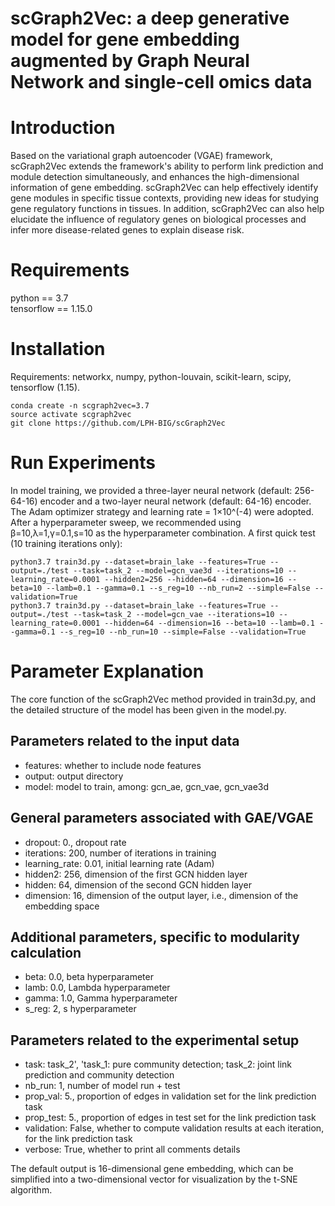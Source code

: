 # scGraph2Vec: a deep generative model for gene embedding augmented by Graph Neural Network and single-cell omics data

# Introduction
Based on the variational graph autoencoder (VGAE) framework, scGraph2Vec extends the framework's ability to perform link prediction and module detection simultaneously, and enhances the high-dimensional information of gene embedding. scGraph2Vec can help effectively identify gene modules in specific tissue contexts, providing new ideas for studying gene regulatory functions in tissues. In addition, scGraph2Vec can also help elucidate the influence of regulatory genes on biological processes and infer more disease-related genes to explain disease risk.

# Requirements
python == 3.7  
tensorflow == 1.15.0

# Installation
Requirements: networkx, numpy, python-louvain, scikit-learn, scipy, tensorflow (1.15).
```
conda create -n scgraph2vec=3.7
source activate scgraph2vec
git clone https://github.com/LPH-BIG/scGraph2Vec
```

# Run Experiments
In model training, we provided a three-layer neural network (default: 256-64-16) encoder and a two-layer neural network (default: 64-16) encoder. The Adam optimizer strategy and learning rate = 1×10^(-4) were adopted. After a hyperparameter sweep, we recommended using β=10,λ=1,γ=0.1,s=10 as the hyperparameter combination.
A first quick test (10 training iterations only):
```
python3.7 train3d.py --dataset=brain_lake --features=True --output=./test --task=task_2 --model=gcn_vae3d --iterations=10 --learning_rate=0.0001 --hidden2=256 --hidden=64 --dimension=16 --beta=10 --lamb=0.1 --gamma=0.1 --s_reg=10 --nb_run=2 --simple=False --validation=True
python3.7 train3d.py --dataset=brain_lake --features=True --output=./test --task=task_2 --model=gcn_vae --iterations=10 --learning_rate=0.0001 --hidden=64 --dimension=16 --beta=10 --lamb=0.1 --gamma=0.1 --s_reg=10 --nb_run=10 --simple=False --validation=True
```
# Parameter Explanation
The core function of the scGraph2Vec method provided in train3d.py, and the detailed structure of the model has been given in the model.py.
## Parameters related to the input data
  - features: whether to include node features
  - output: output directory
  - model: model to train, among: gcn_ae, gcn_vae, gcn_vae3d
## General parameters associated with GAE/VGAE
  - dropout: 0., dropout rate
  - iterations: 200, number of iterations in training
  - learning_rate: 0.01, initial learning rate (Adam)
  - hidden2: 256, dimension of the first GCN hidden layer
  - hidden: 64, dimension of the second GCN hidden layer
  - dimension: 16, dimension of the output layer, i.e., dimension of the embedding space
## Additional parameters, specific to modularity calculation
  - beta: 0.0, beta hyperparameter
  - lamb: 0.0, Lambda hyperparameter
  - gamma: 1.0, Gamma hyperparameter
  - s_reg: 2, s hyperparameter
## Parameters related to the experimental setup
  - task: task_2', 'task_1: pure community detection; task_2: joint link prediction and community detection
  - nb_run: 1, number of model run + test
  - prop_val: 5., proportion of edges in validation set for the link prediction task
  - prop_test: 5., proportion of edges in test set for the link prediction task
  - validation: False, whether to compute validation results at each iteration, for the link prediction task
  - verbose: True, whether to print all comments details

The default output is 16-dimensional gene embedding, which can be simplified into a two-dimensional vector for visualization by the t-SNE algorithm.
